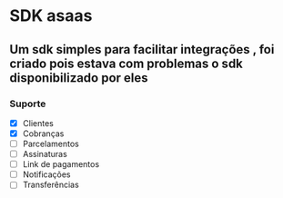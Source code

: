 # SDK asaas

## Um sdk simples para facilitar integrações , foi criado pois estava com problemas o sdk disponibilizado por eles


### Suporte
- [x] Clientes
- [x] Cobranças
- [ ] Parcelamentos
- [ ] Assinaturas
- [ ] Link de pagamentos
- [ ] Notificações
- [ ] Transferências